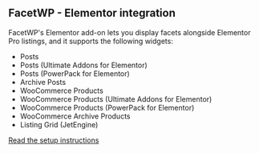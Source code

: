 ## FacetWP - Elementor integration

FacetWP's Elementor add-on lets you display facets alongside Elementor Pro listings, and it supports the following widgets:

* Posts
* Posts (Ultimate Addons for Elementor)
* Posts (PowerPack for Elementor)
* Archive Posts
* WooCommerce Products
* WooCommerce Products (Ultimate Addons for Elementor)
* WooCommerce Products (PowerPack for Elementor)
* WooCommerce Archive Products
* Listing Grid (JetEngine)

[Read the setup instructions](https://facetwp.com/documentation/integrations/elementor-pro/)
